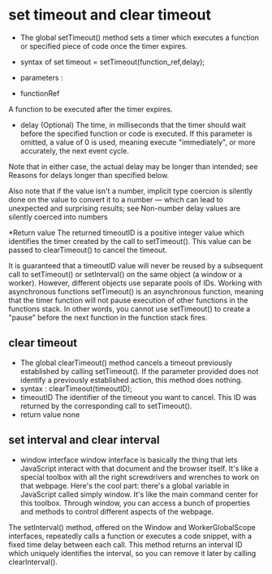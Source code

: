 # set timeout and clear timeout
* The global setTimeout() method sets a timer which executes a function or specified piece of code once the timer expires.
* syntax of set timeout = setTimeout(function_ref,delay);
* parameters : 

* functionRef

A function to be executed after the timer expires.

* delay (Optional)
The time, in milliseconds that the timer should wait before the specified function or code is executed. If this parameter is omitted, a value of 0 is used, meaning execute "immediately", or more accurately, the next event cycle.

Note that in either case, the actual delay may be longer than intended; see Reasons for delays longer than specified below.

Also note that if the value isn't a number, implicit type coercion is silently done on the value to convert it to a number — which can lead to unexpected and surprising results; see Non-number delay values are silently coerced into numbers 

*Return value
The returned timeoutID is a positive integer value which identifies the timer created by the call to setTimeout(). This value can be passed to clearTimeout() to cancel the timeout.

It is guaranteed that a timeoutID value will never be reused by a subsequent call to setTimeout() or setInterval() on the same object (a window or a worker). However, different objects use separate pools of IDs.
Working with asynchronous functions
setTimeout() is an asynchronous function, meaning that the timer function will not pause execution of other functions in the functions stack. In other words, you cannot use setTimeout() to create a "pause" before the next function in the function stack fires.

## clear timeout

* The global clearTimeout() method cancels a timeout previously established by calling setTimeout().
If the parameter provided does not identify a previously established action, this method does nothing.
* syntax : clearTimeout(timeoutID);
* timeoutID
The identifier of the timeout you want to cancel. This ID was returned by the corresponding call to setTimeout().
* return value none

## set interval and clear interval 

* window interface
window interface is basically the thing that lets JavaScript interact with that document and the browser itself. It's like a special toolbox with all the right screwdrivers and wrenches to work on that webpage.
Here's the cool part: there's a global variable in JavaScript called simply window. It's like the main command center for this toolbox. Through window, you can access a bunch of properties and methods to control different aspects of the webpage.

The setInterval() method, offered on the Window and WorkerGlobalScope interfaces, repeatedly calls a function or executes a code snippet, with a fixed time delay between each call.
This method returns an interval ID which uniquely identifies the interval, so you can remove it later by calling clearInterval().